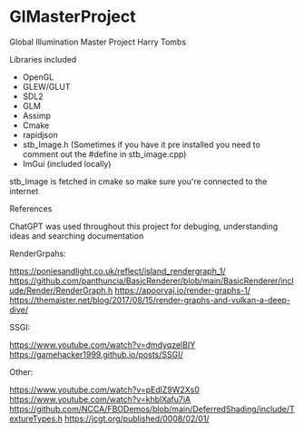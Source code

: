 # GIMasterProject
Global Illumination Master Project Harry Tombs


Libraries included

- OpenGL
- GLEW/GLUT
- SDL2
- GLM
- Assimp
- Cmake
- rapidjson
- stb_Image.h (Sometimes if you have it pre installed you need to comment out the #define in stb_image.cpp)
- ImGui (included locally)

stb_Image is fetched in cmake so make sure you're connected to the internet


References

ChatGPT was used throughout this project for debuging, understanding ideas and searching documentation

RenderGrpahs: 

https://poniesandlight.co.uk/reflect/island_rendergraph_1/
https://github.com/panthuncia/BasicRenderer/blob/main/BasicRenderer/include/Render/RenderGraph.h
https://apoorvaj.io/render-graphs-1/
https://themaister.net/blog/2017/08/15/render-graphs-and-vulkan-a-deep-dive/

SSGI:

https://www.youtube.com/watch?v=dmdyqzelBIY
https://gamehacker1999.github.io/posts/SSGI/

Other:

https://www.youtube.com/watch?v=pEdlZ9W2Xs0
https://www.youtube.com/watch?v=khblXafu7iA
https://github.com/NCCA/FBODemos/blob/main/DeferredShading/include/TextureTypes.h
https://jcgt.org/published/0008/02/01/
